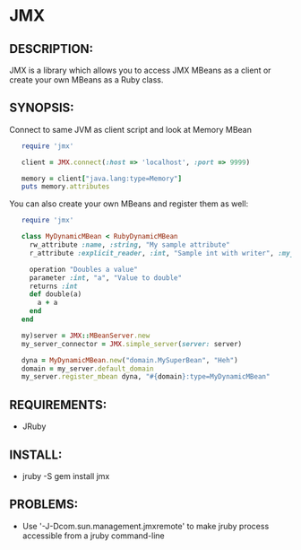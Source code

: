 # JMX

## DESCRIPTION:

JMX is a library which allows you to access JMX MBeans as a client or create
your own MBeans as a Ruby class.

## SYNOPSIS:

Connect to same JVM as client script and look at Memory MBean

```ruby
   require 'jmx'

   client = JMX.connect(:host => 'localhost', :port => 9999)

   memory = client["java.lang:type=Memory"]
   puts memory.attributes
```

You can also create your own MBeans and register them as well:

```ruby
   require 'jmx'

   class MyDynamicMBean < RubyDynamicMBean
     rw_attribute :name, :string, "My sample attribute"
     r_attribute :explicit_reader, :int, "Sample int with writer", :my_reader

     operation "Doubles a value"
     parameter :int, "a", "Value to double"
     returns :int
     def double(a)
       a + a
     end
   end

   my)server = JMX::MBeanServer.new
   my_server_connector = JMX.simple_server(server: server)

   dyna = MyDynamicMBean.new("domain.MySuperBean", "Heh")
   domain = my_server.default_domain
   my_server.register_mbean dyna, "#{domain}:type=MyDynamicMBean"
```

## REQUIREMENTS:

* JRuby

## INSTALL:

* jruby -S gem install jmx

## PROBLEMS:

* Use '-J-Dcom.sun.management.jmxremote' to make jruby process accessible from a jruby command-line

